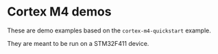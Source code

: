 # Cortex M4 demos

These are demo examples based on the `cortex-m4-quickstart` example.

They are meant to be run on a STM32F411 device.
